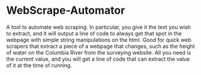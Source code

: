 # WebScrape-Automator
A tool to automate web scraping. In particular, you give it the text you wish to extract, and it will output a line of code to always get that spot in the webpage with simple string manipulations on the html. Good for quick web scrapers that extract a piece of a webpage that changes, such as the height of water on the Columbia River from the surveying website. All you need is the current value, and you will get a line of code that can extract the value of it at the time of running.
